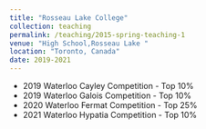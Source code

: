 ```yaml
---
title: "Rosseau Lake College"
collection: teaching
permalink: /teaching/2015-spring-teaching-1
venue: "High School,Rosseau Lake "
location: "Toronto, Canada"
date: 2019-2021
---
```


- 2019 Waterloo Cayley Competition - Top 10%  
- 2019 Waterloo Galois Competition - Top 10%  
- 2020 Waterloo Fermat Competition - Top 25%  
- 2021 Waterloo Hypatia Competition - Top 10%  
